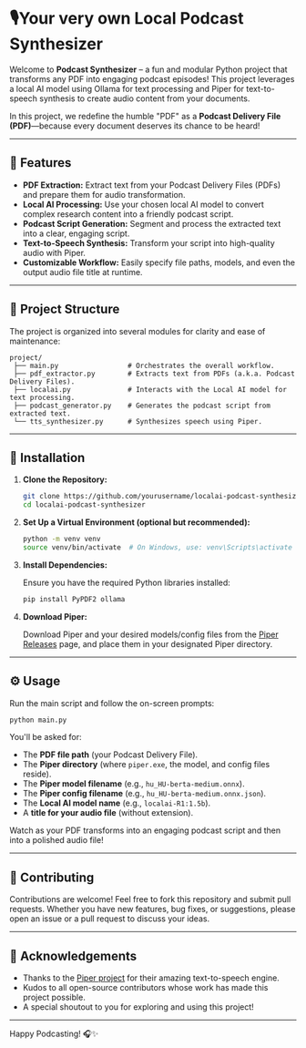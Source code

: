 
# 🎙Your very own Local Podcast Synthesizer

Welcome to **Podcast Synthesizer** – a fun and modular Python project that transforms any PDF into engaging podcast episodes! This project leverages a local AI model using Ollama for text processing and Piper for text-to-speech synthesis to create audio content from your documents.

In this project, we redefine the humble "PDF" as a **Podcast Delivery File (PDF)**—because every document deserves its chance to be heard!

---

## 🚀 Features

- **PDF Extraction:** Extract text from your Podcast Delivery Files (PDFs) and prepare them for audio transformation.
- **Local AI Processing:** Use your chosen local AI model to convert complex research content into a friendly podcast script.
- **Podcast Script Generation:** Segment and process the extracted text into a clear, engaging script.
- **Text-to-Speech Synthesis:** Transform your script into high-quality audio with Piper.
- **Customizable Workflow:** Easily specify file paths, models, and even the output audio file title at runtime.

---

## 📂 Project Structure

The project is organized into several modules for clarity and ease of maintenance:

```
project/
 ├── main.py                 # Orchestrates the overall workflow.
 ├── pdf_extractor.py        # Extracts text from PDFs (a.k.a. Podcast Delivery Files).
 ├── localai.py              # Interacts with the Local AI model for text processing.
 ├── podcast_generator.py    # Generates the podcast script from extracted text.
 └── tts_synthesizer.py      # Synthesizes speech using Piper.
```

---

## 🔧 Installation

1. **Clone the Repository:**

   ```bash
   git clone https://github.com/yourusername/localai-podcast-synthesizer.git
   cd localai-podcast-synthesizer
   ```

2. **Set Up a Virtual Environment (optional but recommended):**

   ```bash
   python -m venv venv
   source venv/bin/activate  # On Windows, use: venv\Scripts\activate
   ```

3. **Install Dependencies:**

   Ensure you have the required Python libraries installed:

   ```bash
   pip install PyPDF2 ollama
   ```

4. **Download Piper:**

   Download Piper and your desired models/config files from the [Piper Releases](https://github.com/rhasspy/piper/releases) page, and place them in your designated Piper directory.

---

## ⚙️ Usage

Run the main script and follow the on-screen prompts:

```bash
python main.py
```

You'll be asked for:
- The **PDF file path** (your Podcast Delivery File).
- The **Piper directory** (where `piper.exe`, the model, and config files reside).
- The **Piper model filename** (e.g., `hu_HU-berta-medium.onnx`).
- The **Piper config filename** (e.g., `hu_HU-berta-medium.onnx.json`).
- The **Local AI model name** (e.g., `localai-R1:1.5b`).
- A **title for your audio file** (without extension).

Watch as your PDF transforms into an engaging podcast script and then into a polished audio file!

---

## 🤝 Contributing

Contributions are welcome! Feel free to fork this repository and submit pull requests. Whether you have new features, bug fixes, or suggestions, please open an issue or a pull request to discuss your ideas.


---

## 🎉 Acknowledgements

- Thanks to the [Piper project](https://github.com/rhasspy/piper) for their amazing text-to-speech engine.
- Kudos to all open-source contributors whose work has made this project possible.
- A special shoutout to you for exploring and using this project!

---

Happy Podcasting! 🎧✨
```
